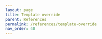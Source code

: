 ```yaml
---
layout: page
title: Template override
parent: References
permalink: /references/template-override
nav_order: 40
---
```

